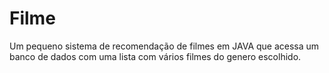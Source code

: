 # Filme

Um pequeno sistema de recomendação de filmes em JAVA que acessa um banco de dados com uma lista com vários filmes do genero escolhido.
